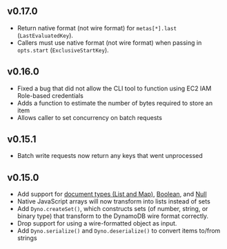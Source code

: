 ## v0.17.0

- Return native format (not wire format) for `metas[*].last` (`LastEvaluatedKey`).
- Callers must use native format (not wire format) when passing in `opts.start` (`ExclusiveStartKey`).

## v0.16.0

- Fixed a bug that did not allow the CLI tool to function using EC2 IAM Role-based credentials
- Adds a function to estimate the number of bytes required to store an item
- Allows caller to set concurrency on batch requests

## v0.15.1

- Batch write requests now return any keys that went unprocessed

## v0.15.0

- Add support for [document types (List and Map)][1], [Boolean][2], and [Null][3]
- Native JavaScript arrays will now transform into lists instead of sets
- Add `Dyno.createSet()`, which constructs sets (of number, string, or binary
  type) that transform to the DynamoDB wire format correctly.
- Drop support for using a wire-formatted object as input.
- Add `Dyno.serialize()` and `Dyno.deserialize()` to convert items to/from strings

[1]:http://docs.aws.amazon.com/amazondynamodb/latest/developerguide/DataModel.html#DataModel.DataTypes.Document
[2]:http://docs.aws.amazon.com/amazondynamodb/latest/developerguide/DataModel.html#DataModel.DataTypes.Boolean
[3]:http://docs.aws.amazon.com/amazondynamodb/latest/developerguide/DataModel.html#DataModel.DataTypes.Null
